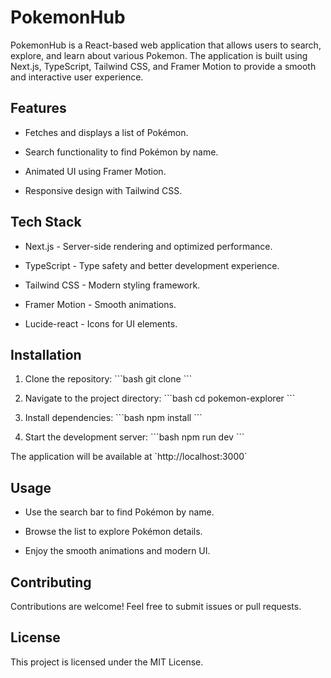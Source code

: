 # PokemonHub

PokemonHub is a React-based web application that allows users to search, explore, and learn about various Pokemon. The application is built using Next.js, TypeScript, Tailwind CSS, and Framer Motion to provide a smooth and interactive user experience.

## Features

- Fetches and displays a list of Pokémon.

- Search functionality to find Pokémon by name.

- Animated UI using Framer Motion.

- Responsive design with Tailwind CSS.


## Tech Stack

- Next.js - Server-side rendering and optimized performance.

- TypeScript - Type safety and better development experience.

- Tailwind CSS - Modern styling framework.

- Framer Motion - Smooth animations.

- Lucide-react - Icons for UI elements.


## Installation

1. Clone the repository:
\`\`\`bash
git clone <repository-url>
\`\`\`

2. Navigate to the project directory:
\`\`\`bash
cd pokemon-explorer
\`\`\`

3. Install dependencies:
\`\`\`bash
npm install
\`\`\`

4. Start the development server:
\`\`\`bash
npm run dev
\`\`\`

The application will be available at \`http://localhost:3000\`

## Usage

- Use the search bar to find Pokémon by name.

- Browse the list to explore Pokémon details.

- Enjoy the smooth animations and modern UI.

## Contributing

Contributions are welcome! Feel free to submit issues or pull requests.

## License

This project is licensed under the MIT License.